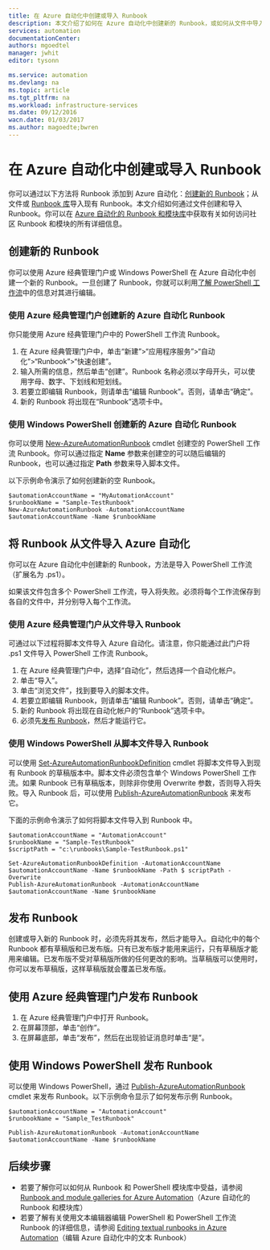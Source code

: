 ```yaml
---
title: 在 Azure 自动化中创建或导入 Runbook
description: 本文介绍了如何在 Azure 自动化中创建新的 Runbook，或如何从文件中导入 Runbook。
services: automation
documentationCenter: 
authors: mgoedtel
manager: jwhit
editor: tysonn

ms.service: automation
ms.devlang: na
ms.topic: article
ms.tgt_pltfrm: na
ms.workload: infrastructure-services
ms.date: 09/12/2016
wacn.date: 01/03/2017
ms.author: magoedte;bwren
---
```


# 在 Azure 自动化中创建或导入 Runbook

你可以通过以下方法将 Runbook 添加到 Azure 自动化：[创建新的 Runbook](#creating-a-new-runbook)；从文件或 [Runbook 库](./automation-runbook-gallery.md)导入现有 Runbook。本文介绍如何通过文件创建和导入 Runbook。你可以在 [Azure 自动化的 Runbook 和模块库](./automation-runbook-gallery.md)中获取有关如何访问社区 Runbook 和模块的所有详细信息。

## <a name="creating-a-new-runbook"></a> 创建新的 Runbook

你可以使用 Azure 经典管理门户或 Windows PowerShell 在 Azure 自动化中创建一个新的 Runbook。一旦创建了 Runbook，你就可以利用[了解 PowerShell 工作流](./automation-powershell-workflow.md)中的信息对其进行编辑。

### 使用 Azure 经典管理门户创建新的 Azure 自动化 Runbook

你只能使用 Azure 经典管理门户中的 PowerShell 工作流 Runbook。

1. 在 Azure 经典管理门户中，单击“新建”>“应用程序服务”>“自动化”>“Runbook”>“快速创建”。
2. 输入所需的信息，然后单击“创建”。Runbook 名称必须以字母开头，可以使用字母、数字、下划线和短划线。
3. 若要立即编辑 Runbook，则请单击“编辑 Runbook”。否则，请单击“确定”。
4. 新的 Runbook 将出现在“Runbook”选项卡中。

### 使用 Windows PowerShell 创建新的 Azure 自动化 Runbook

你可以使用 [New-AzureAutomationRunbook](https://msdn.microsoft.com/zh-cn/library/dn690272.aspx) cmdlet 创建空的 PowerShell 工作流 Runbook。你可以通过指定 **Name** 参数来创建空的可以随后编辑的 Runbook，也可以通过指定 **Path** 参数来导入脚本文件。

以下示例命令演示了如何创建新的空 Runbook。

```
$automationAccountName = "MyAutomationAccount"
$runbookName = "Sample-TestRunbook"
New-AzureAutomationRunbook -AutomationAccountName $automationAccountName -Name $runbookName
```

## <a name="ImportRunbook"></a> 将 Runbook 从文件导入 Azure 自动化

你可以在 Azure 自动化中创建新的 Runbook，方法是导入 PowerShell 工作流（扩展名为 .ps1）。

如果该文件包含多个 PowerShell 工作流，导入将失败。必须将每个工作流保存到各自的文件中，并分别导入每个工作流。

### 使用 Azure 经典管理门户从文件导入 Runbook

可通过以下过程将脚本文件导入 Azure 自动化。请注意，你只能通过此门户将 .ps1 文件导入 PowerShell 工作流 Runbook。

1. 在 Azure 经典管理门户中，选择“自动化”，然后选择一个自动化帐户。
2. 单击“导入”。
3. 单击“浏览文件”，找到要导入的脚本文件。
4. 若要立即编辑 Runbook，则请单击“编辑 Runbook”。否则，请单击“确定”。
5. 新的 Runbook 将出现在自动化帐户的“Runbook”选项卡中。
6. 必须先[发布 Runbook](#publishing-a-runbook)，然后才能运行它。

### <a name="ImportRunbookScriptPS"></a> 使用 Windows PowerShell 从脚本文件导入 Runbook

可以使用 [Set-AzureAutomationRunbookDefinition](https://msdn.microsoft.com/zh-cn/library/dn690267.aspx) cmdlet 将脚本文件导入到现有 Runbook 的草稿版本中。脚本文件必须包含单个 Windows PowerShell 工作流。如果 Runbook 已有草稿版本，则除非你使用 Overwrite 参数，否则导入将失败。导入 Runbook 后，可以使用 [Publish-AzureAutomationRunbook](https://msdn.microsoft.com/zh-cn/library/dn690266.aspx) 来发布它。

下面的示例命令演示了如何将脚本文件导入到 Runbook 中。

```
$automationAccountName = "AutomationAccount"
$runbookName = "Sample-TestRunbook"
$scriptPath = "c:\runbooks\Sample-TestRunbook.ps1"

Set-AzureAutomationRunbookDefinition -AutomationAccountName $automationAccountName -Name $runbookName -Path $ scriptPath -Overwrite
Publish-AzureAutomationRunbook -AutomationAccountName $automationAccountName -Name $runbookName
```

## <a name="publishing-a-runbook"></a> 发布 Runbook

创建或导入新的 Runbook 时，必须先将其发布，然后才能导入。自动化中的每个 Runbook 都有草稿版和已发布版。只有已发布版才能用来运行，只有草稿版才能用来编辑。已发布版不受对草稿版所做的任何更改的影响。当草稿版可以使用时，你可以发布草稿版，这样草稿版就会覆盖已发布版。

## 使用 Azure 经典管理门户发布 Runbook

1. 在 Azure 经典管理门户中打开 Runbook。
1. 在屏幕顶部，单击“创作”。
1. 在屏幕底部，单击“发布”，然后在出现验证消息时单击“是”。

## 使用 Windows PowerShell 发布 Runbook

可以使用 Windows PowerShell，通过 [Publish-AzureAutomationRunbook](https://msdn.microsoft.com/zh-cn/library/dn690266.aspx) cmdlet 来发布 Runbook。以下示例命令显示了如何发布示例 Runbook。

```
$automationAccountName = "AutomationAccount"
$runbookName = "Sample_TestRunbook"

Publish-AzureAutomationRunbook -AutomationAccountName $automationAccountName -Name $runbookName
```

## 后续步骤
- 若要了解你可以如何从 Runbook 和 PowerShell 模块库中受益，请参阅 [Runbook and module galleries for Azure Automation](./automation-runbook-gallery.md)（Azure 自动化的 Runbook 和模块库）
- 若要了解有关使用文本编辑器编辑 PowerShell 和 PowerShell 工作流 Runbook 的详细信息，请参阅 [Editing textual runbooks in Azure Automation](./automation-edit-textual-runbook.md)（编辑 Azure 自动化中的文本 Runbook）

<!---HONumber=Mooncake_Quality_Review_1230_2016-->